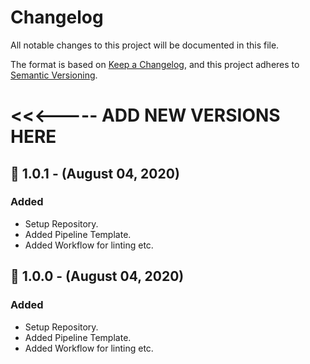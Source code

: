 # Changelog
All notable changes to this project will be documented in this file.

The format is based on [Keep a Changelog](https://keepachangelog.com/en/1.0.0/),
and this project adheres to [Semantic Versioning](https://semver.org/).


# <<<----- ADD NEW VERSIONS HERE


## 🚀 1.0.1 - (August 04, 2020)
### Added
- Setup Repository.
- Added Pipeline Template.
- Added Workflow for linting etc.

## 🚀 1.0.0 - (August 04, 2020)
### Added
- Setup Repository.
- Added Pipeline Template.
- Added Workflow for linting etc.
